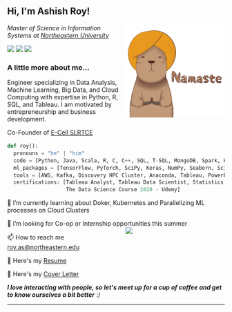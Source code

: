 <h2> Hi, I'm Ashish Roy! </h2> <img align='right' src="https://github.com/royashishneu/royashishneu/blob/main/giphy.gif" width="230">

<p><em>Master of Science in Information Systems at <a href="https://www.northeastern.edu">Northeastern University</a>
</em></p>

<a href="https://www.linkedin.com/in/roy-ashish"> <img src="https://img.shields.io/badge/-Ashish Roy-blue?style=flat&logo=Linkedin&logoColor=white&link=https://www.linkedin.com/in/roy-ashish"></a> <a href="mailto:roy.as@northeastern.edu?body=Hi, I'm Ashish Roy and thank you for reaching out to me! Please type your message below this line."> <img src="https://img.shields.io/badge/-E--mail-red?style=flat&logo=maildotru&logoColor=white"></a> <a href="https://wa.me/18626845570"> <img src="https://img.shields.io/badge/-WhatsApp-green?style=flat&logo=whatsapp&logoColor=white"></a>


### A little more about me...

Engineer specializing in Data Analysis, Machine Learning, Big Data, and Cloud Computing with expertise in Python, R, SQL, and Tableau. I am motivated by entrepreneurship and business development.

Co-Founder of <a href="https://www.linkedin.com/company/e-cell-slrtce/?originalSubdomain=in">E-Cell SLRTCE</a>


```python
def roy():
  pronouns = "he" | "him"
  code = [Python, Java, Scala, R, C, C++, SQL, T-SQL, MongoDB, Spark, Hadoop]
  ml_packages = [TensorFlow, PyTorch, SciPy, Keras, NumPy, Seaborn, Scikit-Learn, Pandas, NLTK, Matplotlib]
  tools = [AWS, Kafka, Discovery HPC Cluster, Anaconda, Tableau, PowerBI, MS Office, NetBeans, IntelliJ]
  certifications: [Tableau Analyst, Tableau Data Scientist, Statistics for Data Science and Business Analysis - Udemy,
                   The Data Science Course 2020 - Udemy]
```
🌱 I’m currently learning about Doker, Kubernetes and Parallelizing ML processes on Cloud Clusters 

🤝 I’m looking for Co-op or Internship opportunities this summer <img align='right' src="https://media.giphy.com/media/qX8pJY8ejpVtD8BNoP/giphy.gif" width="230">

📫 How to reach me roy.as@northeastern.edu 

📄 Here's my <a href="https://drive.google.com/file/d/1qrIj5P-Ap5-5MS4ytNjat_sMdzl_bymj/view?usp=sharing">Resume</a>

📩 Here's my <a href="https://drive.google.com/file/d/1MqeacFQQng_lKyZXmH-k14-WQSVekjQ9/view?usp=sharing">Cover Letter</a>

<em><b>I love interacting with people, so let's meet up for a cup of coffee and get to know ourselves a bit better</b> :)</em>



---

<!---
royashishneu/royashishneu is a ✨ special ✨ repository because its `README.md` (this file) appears on your GitHub profile.
You can click the Preview link to take a look at your changes.
--->
